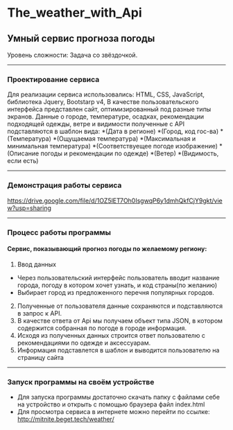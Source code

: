 # The_weather_with_Api
## Умный сервис прогноза погоды
Уровень сложности: Задача со звёздочкой.
***
### Проектирование сервиса
Для реализации сервиса использовались: HTML, CSS, JavaScript, библиотека Jquery, Bootstarp v4,
В качестве пользовательского интерфейса представлен сайт, оптимизированный под разные типы экранов.
Данные о городе, температуре, осадках, рекомендации подходящей одежды, ветре и видимости полученные с API подставляются в шаблон вида:
*(Дата в регионе)
*(Город, код гос-ва)
*(Температура)
*(Ощущаемая температура)
*(Максимальная и минимальная температура)
*(Соответствуещее погоде изображение)
*(Описание погоды и рекомендации по одежде)
*(Ветер)
*(Видимость, если есть)
***
### Демонстрация работы сервиса
https://drive.google.com/file/d/1OZ5lET7Oh0IsgwqP6y1dmhQkfCjY9gkt/view?usp=sharing
***
### Процесс работы программы
#### Сервис, показывающий прогноз погоды по желаемому региону:
1. Ввод данных 
  + Через пользовательский интерфейс пользователь вводит название города, погоду в котором хочет узнать, и код страны(по желанию)
  + Выбирает город из предложенного перечня популярных городов.
2. Полученные от пользователя данные сохраняются и подставляются в запрос к API.
3. В качестве ответа от Api мы получаем объект типа JSON, в котором содержится собранная по погоде в городе информация.
4. Исходя из полученных данных строится ответ пользователю с рекомендациями по одежде и аксессуарам. 
5. Информация подставлется в шаблон и выводится пользователю на страницу сайта
***
### Запуск программы на своём устройстве
+ Для запуска программы достаточно скачать папку с файлами себе на устройство и открыть с помощью браузера файл index.html
+ Для просмотра сервиса в интернете можно перейти по ссылке: http://mitnite.beget.tech/weather/
